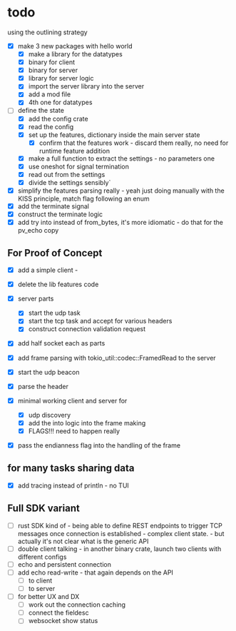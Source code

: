 
# todo

using the outlining strategy

- [x] make 3 new packages with hello world
  - [x] make a library for the datatypes
  - [x] binary for client
  - [x] binary for server
  - [x] library for server logic
  - [x] import the server library into the server
  - [x] add a mod file
  - [x] 4th one for datatypes

- [ ] define the state
  - [x] add the config crate
  - [x] read the config
  - [x] set up the features, dictionary inside the main server state
    - [x] confirm that the features work - discard them really, no need for runtime feature addition
  - [x] make a full function to extract the settings - no parameters one
  - [x] use oneshot for signal termination
  - [x] read out from the settings
  - [x] divide the settings sensibly`
- [x] simplify the features parsing really - yeah just doing manually with the KISS principle, match flag following an enum
- [x] add the terminate signal
- [x] construct the terminate logic
- [x] add try into instead of from_bytes, it's more idiomatic - do that for the pv_echo copy

## For Proof of Concept

- [x] add a simple client -
- [x] delete the lib features code
- [x] server parts
  - [x] start the udp task
  - [x] start the tcp task and accept for various headers
  - [x] construct connection validation request
- [x] add half socket each as parts
- [x] add frame parsing with tokio_util::codec::FramedRead to the server
- [x] start the udp beacon
- [x] parse the header
- [x] minimal working client and server for
  - [x] udp discovery
  - [x] add the into logic into the frame making
  - [x] FLAGS!!! need to happen really
- [x] pass the endianness flag into the handling of the frame


## for many tasks sharing data
- [x] add tracing instead of println - no TUI

## Full SDK variant
  - [ ] rust SDK kind of - being able to define REST endpoints to trigger TCP messages once connection is established - complex client state. - but actually it's not clear what is the generic API
  - [ ] double client talking - in another binary crate, launch two clients with different configs
  - [ ] echo and persistent connection
- [ ] add echo read-write - that again depends on the API
  - [ ] to client
  - [ ] to server
- [ ] for better UX and DX
  - [ ] work out the connection caching
  - [ ] connect the fieldesc
  - [ ] websocket show status

